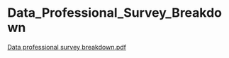 # Data_Professional_Survey_Breakdown
[Data professional survey breakdown.pdf](https://github.com/indrang21/Data_Professional_Survey_Breakdown/files/10568594/Data.professional.survey.breakdown.pdf)
